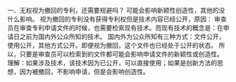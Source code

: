 一、无权视为撤回的专利，还需要规避吗？
可能会影响新颖性创造性，其他的没什么影响。
视为撤回的专利没有获得专利权但是技术内容已经公开，原因：
审查员在审查专利申请文件的时候，也需要检索现有技术。而现有技术的概念是：在申请日之前为国内外公众所知的技术。
国内外为公众所知有三种方式：文件公开，使用公开，其他方式公开。即便视为撤回，这个文件也已经处于公开的状态。
所以，只要是审查员可以检索到的文件都可能会影响申请文件的新颖性或创造性。
理解：如果涉及技术，该技术因为已公开，可以直接使用；如果是创新方法的思想，因为被撤回，不影响申请，但是会影响创造性。
